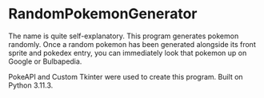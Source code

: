 # RandomPokemonGenerator

The name is quite self-explanatory. This program generates pokemon randomly. 
Once a random pokemon has been generated alongside its front sprite and pokedex entry, you can immediately look that pokemon up on Google or
Bulbapedia.

PokeAPI and Custom Tkinter were used to create this program. Built on Python 3.11.3.
